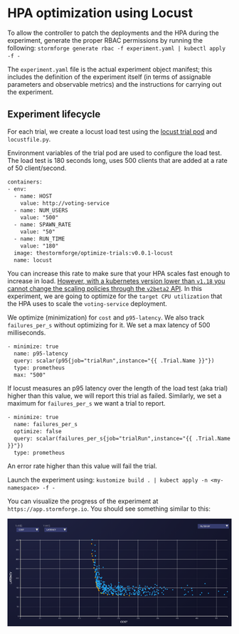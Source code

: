 # HPA optimization using Locust

To allow the controller to patch the deployments and the HPA during the experiment, generate the proper RBAC permissions by running the following:
`stormforge generate rbac -f experiment.yaml | kubectl apply -f -`

The `experiment.yaml` file is the actual experiment object manifest; this includes the definition of the experiment itself (in terms of assignable parameters and observable metrics) and the instructions for carrying out the experiment.

## Experiment lifecycle

For each trial, we create a locust load test using the [locust trial pod](https://github.com/thestormforge/optimize-trials/tree/main/locust) and `locustfile.py`.

Environment variables of the trial pod are used to configure the load test. The load test is 180 seconds long, uses 500 clients that are added at a rate of 50 client/second.
```
containers:
- env:
  - name: HOST
    value: http://voting-service
  - name: NUM_USERS
    value: "500"
  - name: SPAWN_RATE
    value: "50"
  - name: RUN_TIME
    value: "180"
  image: thestormforge/optimize-trials:v0.0.1-locust
  name: locust
```

You can increase this rate to make sure that your HPA scales fast enough to increase in load.
[However, with a kubernetes version lower than `v1.18` you cannot change the scaling policies through the `v2beta2` API](https://kubernetes.io/docs/tasks/run-application/horizontal-pod-autoscale/). In this experiment, we are going to optimize for the `target CPU utilization` that the HPA uses to scale the `voting-service`  deployment.

We optimize (minimization) for `cost` and `p95-latency`. We also track `failures_per_s` without optimizing for it. We set a max latency of 500 milliseconds.
```
- minimize: true
  name: p95-latency
  query: scalar(p95{job="trialRun",instance="{{ .Trial.Name }}"})
  type: prometheus
  max: "500"
```
If locust measures an p95 latency over the length of the load test (aka trial) higher than this value, we will report this trial as failed. Similarly, we set a maximum for `failures_per_s` we want a trial to report.
```
- minimize: true
  name: failures_per_s
  optimize: false
  query: scalar(failures_per_s{job="trialRun",instance="{{ .Trial.Name }}"})
  type: prometheus
```
An error rate higher than this value will fail the trial.

Launch the experiment using:
`kustomize build . | kubect apply -n <my-namespace> -f -`

You can visualize the progress of the experiment at `https://app.stormforge.io`. You should see something similar to this:

![](hpa-results.png)
